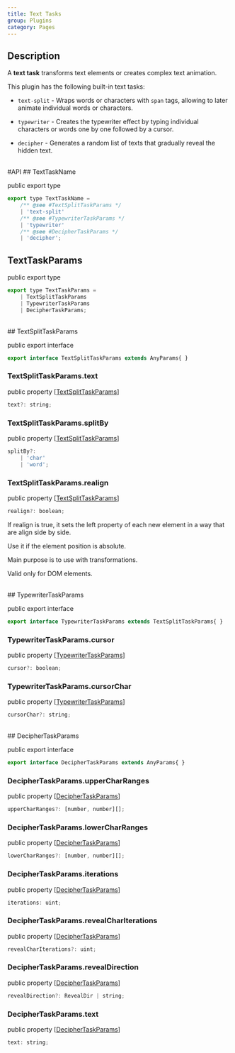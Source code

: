 ```yaml
---
title: Text Tasks
group: Plugins
category: Pages
---
```

## Description
  
A **text task** transforms text elements or creates complex text animation.  
  
This plugin has the following built-in text tasks:  
  
- `text-split` - Wraps words or characters with `span` tags, allowing to later
     animate individual words or characters.  
  
- `typewriter` - Creates the typewriter effect by typing individual characters
     or words one by one followed by a cursor.  
  
- `decipher` - Generates a random list of texts that gradually reveal the hidden text.  
  
<div class=api-header>&nbsp;</div>
#API
## TextTaskName

<span class="code-badge badge-public">public</span> <span class="code-badge badge-export">export</span> <span class="code-badge badge-type">type</span>    
```js
export type TextTaskName =
    /** @see #TextSplitTaskParams */
    | 'text-split'
    /** @see #TypewriterTaskParams */
    | 'typewriter'
    /** @see #DecipherTaskParams */
    | 'decipher';
```

## TextTaskParams

<span class="code-badge badge-public">public</span> <span class="code-badge badge-export">export</span> <span class="code-badge badge-type">type</span>    
```js
export type TextTaskParams =
    | TextSplitTaskParams
    | TypewriterTaskParams
    | DecipherTaskParams;
```

<div class=class-interface-header>&nbsp;</div>
## TextSplitTaskParams

<span class="code-badge badge-public">public</span> <span class="code-badge badge-export">export</span> <span class="code-badge badge-interface">interface</span>    
```js
export interface TextSplitTaskParams extends AnyParams{ }
```

### TextSplitTaskParams.text

<span class="code-badge badge-public">public</span> <span class="code-badge badge-property">property</span>  [[TextSplitTaskParams](text-tasks.md#textsplittaskparams)]  
```js
text?: string;
```

### TextSplitTaskParams.splitBy

<span class="code-badge badge-public">public</span> <span class="code-badge badge-property">property</span>  [[TextSplitTaskParams](text-tasks.md#textsplittaskparams)]  
```js
splitBy?:
    | 'char'
    | 'word';
```

### TextSplitTaskParams.realign

<span class="code-badge badge-public">public</span> <span class="code-badge badge-property">property</span>  [[TextSplitTaskParams](text-tasks.md#textsplittaskparams)]  
```js
realign?: boolean;
```


If realign is true, it sets the left property of each new element
in a way that are align side by side.  

Use it if the element position is absolute.  

Main purpose is to use with transformations.  

Valid only for DOM elements.

<div class=class-interface-header>&nbsp;</div>
## TypewriterTaskParams

<span class="code-badge badge-public">public</span> <span class="code-badge badge-export">export</span> <span class="code-badge badge-interface">interface</span>    
```js
export interface TypewriterTaskParams extends TextSplitTaskParams{ }
```

### TypewriterTaskParams.cursor

<span class="code-badge badge-public">public</span> <span class="code-badge badge-property">property</span>  [[TypewriterTaskParams](text-tasks.md#typewritertaskparams)]  
```js
cursor?: boolean;
```

### TypewriterTaskParams.cursorChar

<span class="code-badge badge-public">public</span> <span class="code-badge badge-property">property</span>  [[TypewriterTaskParams](text-tasks.md#typewritertaskparams)]  
```js
cursorChar?: string;
```

<div class=class-interface-header>&nbsp;</div>
## DecipherTaskParams

<span class="code-badge badge-public">public</span> <span class="code-badge badge-export">export</span> <span class="code-badge badge-interface">interface</span>    
```js
export interface DecipherTaskParams extends AnyParams{ }
```

### DecipherTaskParams.upperCharRanges

<span class="code-badge badge-public">public</span> <span class="code-badge badge-property">property</span>  [[DecipherTaskParams](text-tasks.md#deciphertaskparams)]  
```js
upperCharRanges?: [number, number][];
```

### DecipherTaskParams.lowerCharRanges

<span class="code-badge badge-public">public</span> <span class="code-badge badge-property">property</span>  [[DecipherTaskParams](text-tasks.md#deciphertaskparams)]  
```js
lowerCharRanges?: [number, number][];
```

### DecipherTaskParams.iterations

<span class="code-badge badge-public">public</span> <span class="code-badge badge-property">property</span>  [[DecipherTaskParams](text-tasks.md#deciphertaskparams)]  
```js
iterations: uint;
```

### DecipherTaskParams.revealCharIterations

<span class="code-badge badge-public">public</span> <span class="code-badge badge-property">property</span>  [[DecipherTaskParams](text-tasks.md#deciphertaskparams)]  
```js
revealCharIterations?: uint;
```

### DecipherTaskParams.revealDirection

<span class="code-badge badge-public">public</span> <span class="code-badge badge-property">property</span>  [[DecipherTaskParams](text-tasks.md#deciphertaskparams)]  
```js
revealDirection?: RevealDir | string;
```

### DecipherTaskParams.text

<span class="code-badge badge-public">public</span> <span class="code-badge badge-property">property</span>  [[DecipherTaskParams](text-tasks.md#deciphertaskparams)]  
```js
text: string;
```
